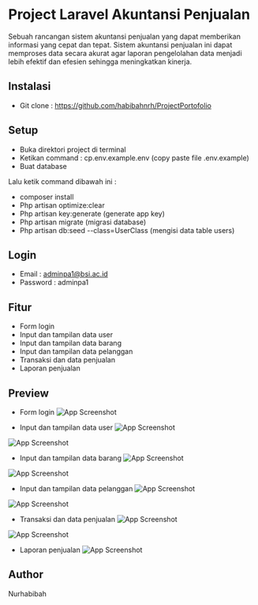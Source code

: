 
# Project Laravel Akuntansi Penjualan

Sebuah rancangan sistem akuntansi penjualan yang dapat memberikan informasi yang cepat dan tepat. Sistem akuntansi penjualan ini dapat memproses data secara akurat agar laporan pengelolahan data menjadi lebih efektif dan efesien sehingga meningkatkan kinerja.


## Instalasi

* Git clone :
https://github.com/habibahnrh/ProjectPortofolio



## Setup

* Buka direktori project di terminal
* Ketikan command : cp.env.example.env (copy paste file .env.example)
* Buat database

Lalu ketik command dibawah ini :
* composer install
* Php artisan optimize:clear
* Php artisan key:generate (generate app key)
* Php artisan migrate (migrasi database)
* Php artisan db:seed --class=UserClass (mengisi data table users)


## Login

- Email : adminpa1@bsi.ac.id
- Password : adminpa1


## Fitur

- Form login
- Input dan tampilan data user
- Input dan tampilan data barang
- Input dan tampilan data pelanggan
- Transaksi dan data penjualan
- Laporan penjualan 


## Preview

- Form login
![App Screenshot](./public/readme/01.jpg)

- Input dan tampilan data user
![App Screenshot](./public/readme/02.jpg)

![App Screenshot](./public/readme/03.jpg)

- Input dan tampilan data barang
![App Screenshot](./public/readme/04.jpg)

![App Screenshot](./public/readme/05.jpg)

- Input dan tampilan data pelanggan
![App Screenshot](./public/readme/06.jpg)

![App Screenshot](./public/readme/07.jpg)

- Transaksi dan data penjualan
![App Screenshot](./public/readme/08.jpg)

![App Screenshot](./public/readme/09.jpg)

- Laporan penjualan
![App Screenshot](./public/readme/10.jpg)


## Author

Nurhabibah

